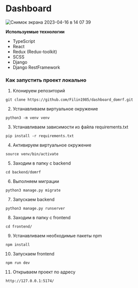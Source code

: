 # Dashboard
![Снимок экрана 2023-04-16 в 14 07 39](https://user-images.githubusercontent.com/16574140/232305423-08d5bc31-6ee6-4440-bc74-d658888ff04e.png)

**Используемые технологии**

- TypeScript
- React
- Redux (Redux-toolkit)
- SCSS
- Django
- Django RestFramework

### Как запустить проект локально

1. Клонируем репозиторий

```
git clone https://github.com/Filin1985/dashboard_domrf.git
```

2. Устанавливаем виртуальное окружение

```
python3 -m venv venv
```

3. Устанавливаем зависимости из файла requirements.txt

```
pip install -r requirements.txt
```

4. Активируем виртуальное окружение

```
source venv/bin/activate
```

5. Заходим в папку с backend

```
cd backend/domrf
```

6. Выполняем миграции

```
python3 manage.py migrate
```

7. Запускаем backend

```
python3 manage.py runserver
```

8. Заходим в папку с frontend

```
cd frontend/
```

9. Устанавливаем необходимые пакеты npm

```
npm install
```

10. Запускаем frontend

```
npm run dev
```

11. Открываем проект по адресу

```
http://127.0.0.1:5174/
```
